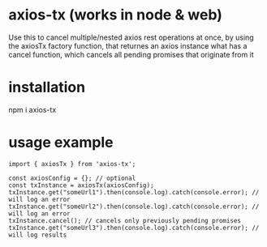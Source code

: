 # axios-tx (works in node & web)

Use this to cancel multiple/nested axios rest operations at once, by using the axiosTx factory function, that returnes an axios instance what has a cancel function, which cancels all pending promises that originate from it

# installation

npm i axios-tx

# usage example

```
import { axiosTx } from 'axios-tx';

const axiosConfig = {}; // optional
const txInstance = axiosTx(axiosConfig);
txInstance.get("someUrl1").then(console.log).catch(console.error); // will log an error
txInstance.get("someUrl2").then(console.log).catch(console.error); // will log an error
txInstance.cancel(); // cancels only previously pending promises
txInstance.get("someUrl3").then(console.log).catch(console.error); // will log results
```
